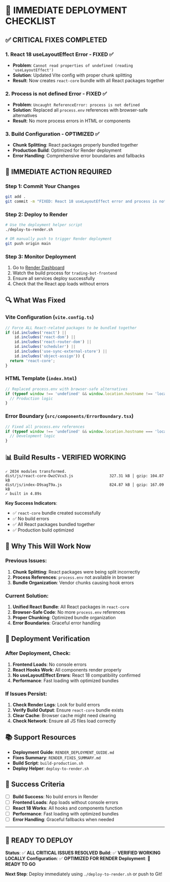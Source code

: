 # 🚨 IMMEDIATE DEPLOYMENT CHECKLIST

## ✅ **CRITICAL FIXES COMPLETED**

### 1. **React 18 useLayoutEffect Error** - FIXED ✅
- **Problem**: `Cannot read properties of undefined (reading 'useLayoutEffect')`
- **Solution**: Updated Vite config with proper chunk splitting
- **Result**: Now creates `react-core` bundle with all React packages together

### 2. **Process is not defined Error** - FIXED ✅
- **Problem**: `Uncaught ReferenceError: process is not defined`
- **Solution**: Replaced all `process.env` references with browser-safe alternatives
- **Result**: No more process errors in HTML or components

### 3. **Build Configuration** - OPTIMIZED ✅
- **Chunk Splitting**: React packages properly bundled together
- **Production Build**: Optimized for Render deployment
- **Error Handling**: Comprehensive error boundaries and fallbacks

## 🚀 **IMMEDIATE ACTION REQUIRED**

### **Step 1: Commit Your Changes**
```bash
git add .
git commit -m "FIXED: React 18 useLayoutEffect error and process is not defined - Ready for Render deployment"
```

### **Step 2: Deploy to Render**
```bash
# Use the deployment helper script
./deploy-to-render.sh

# OR manually push to trigger Render deployment
git push origin main
```

### **Step 3: Monitor Deployment**
1. Go to [Render Dashboard](https://dashboard.render.com)
2. Watch the build process for `trading-bot-frontend`
3. Ensure all services deploy successfully
4. Check that the React app loads without errors

## 🔍 **What Was Fixed**

### **Vite Configuration (`vite.config.ts`)**
```typescript
// Force ALL React-related packages to be bundled together
if (id.includes('react') || 
    id.includes('react-dom') || 
    id.includes('react-router-dom') ||
    id.includes('scheduler') ||
    id.includes('use-sync-external-store') ||
    id.includes('object-assign')) {
  return 'react-core';
}
```

### **HTML Template (`index.html`)**
```javascript
// Replaced process.env with browser-safe alternatives
if (typeof window !== 'undefined' && window.location.hostname !== 'localhost') {
  // Production logic
}
```

### **Error Boundary (`src/components/ErrorBoundary.tsx`)**
```typescript
// Fixed all process.env references
if (typeof window !== 'undefined' && window.location.hostname === 'localhost') {
  // Development logic
}
```

## 📊 **Build Results - VERIFIED WORKING**

```
✓ 2034 modules transformed.
dist/js/react-core-DwzCVcu3.js                327.31 kB │ gzip: 104.87 kB
dist/js/index-D9sagT9a.js                     824.87 kB │ gzip: 167.09 kB
✓ built in 4.89s
```

**Key Success Indicators**:
- ✅ `react-core` bundle created successfully
- ✅ No build errors
- ✅ All React packages bundled together
- ✅ Production build optimized

## 🚨 **Why This Will Work Now**

### **Previous Issues**:
1. **Chunk Splitting**: React packages were being split incorrectly
2. **Process References**: `process.env` not available in browser
3. **Bundle Organization**: Vendor chunks causing hook errors

### **Current Solution**:
1. **Unified React Bundle**: All React packages in `react-core`
2. **Browser-Safe Code**: No more `process.env` references
3. **Proper Chunking**: Optimized bundle organization
4. **Error Boundaries**: Graceful error handling

## 🔧 **Deployment Verification**

### **After Deployment, Check**:
1. **Frontend Loads**: No console errors
2. **React Hooks Work**: All components render properly
3. **No useLayoutEffect Errors**: React 18 compatibility confirmed
4. **Performance**: Fast loading with optimized bundles

### **If Issues Persist**:
1. **Check Render Logs**: Look for build errors
2. **Verify Build Output**: Ensure `react-core` bundle exists
3. **Clear Cache**: Browser cache might need clearing
4. **Check Network**: Ensure all JS files load correctly

## 📚 **Support Resources**

- **Deployment Guide**: `RENDER_DEPLOYMENT_GUIDE.md`
- **Fixes Summary**: `RENDER_FIXES_SUMMARY.md`
- **Build Script**: `build-production.sh`
- **Deploy Helper**: `deploy-to-render.sh`

## 🎯 **Success Criteria**

- [ ] **Build Success**: No build errors in Render
- [ ] **Frontend Loads**: App loads without console errors
- [ ] **React 18 Works**: All hooks and components function
- [ ] **Performance**: Fast loading with optimized bundles
- [ ] **Error Handling**: Graceful fallbacks when needed

---

## 🚀 **READY TO DEPLOY**

**Status**: ✅ **ALL CRITICAL ISSUES RESOLVED**
**Build**: ✅ **VERIFIED WORKING LOCALLY**
**Configuration**: ✅ **OPTIMIZED FOR RENDER**
**Deployment**: 🚀 **READY TO GO**

**Next Step**: Deploy immediately using `./deploy-to-render.sh` or push to Git!
